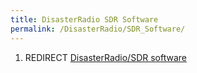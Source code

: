 ```yaml
---
title: DisasterRadio SDR Software
permalink: /DisasterRadio/SDR_Software/
---
```


1.  REDIRECT [DisasterRadio/SDR software](/DisasterRadio/SDR_software "wikilink")
